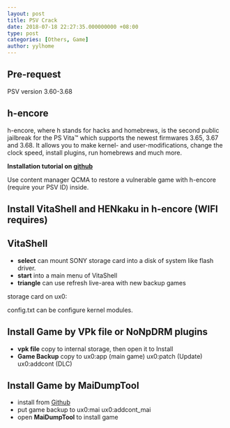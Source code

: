 ```yaml
---
layout: post
title: PSV Crack
date: 2018-07-18 22:27:35.000000000 +08:00
type: post
categories: [Others, Game]
author: yylhome
---
```


## Pre-request

PSV version 3.60-3.68

## h-encore

h-encore, where h stands for hacks and homebrews, is the second public jailbreak for the PS Vita™ which supports the newest firmwares 3.65, 3.67 and 3.68. It allows you to make kernel- and user-modifications, change the clock speed, install plugins, run homebrews and much more.

**Installation tutorial on [github](https://github.com/TheOfficialFloW/h-encore)**

Use content manager QCMA to restore a vulnerable game with h-encore (require your PSV ID) inside.

## Install VitaShell and HENkaku in h-encore (WIFI requires)

##  VitaShell

* **select** can mount SONY storage card into a disk of system like flash driver.
* **start** into a main menu of VitaShell
* **triangle** can use refresh live-area with new backup games

storage card on ux0:

config.txt can be configure kernel modules.

## Install Game by VPk file or NoNpDRM plugins

* **vpk file** copy to internal storage, then open it to Install
* **Game Backup** copy to ux0:app (main game) ux0:patch (Update) ux0:addcont (DLC)

## Install Game by MaiDumpTool

* install from [Github](https://github.com/BeniYukiMai/MaiDumpTool)
* put game backup to ux0:mai ux0:addcont_mai
* open **MaiDumpTool** to install game
